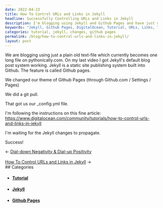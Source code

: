 ```yaml
---
date: 2022-04-23
title: How To Control URLs and Links in Jekyll
headline: Successfully Controlling URLs and Links in Jekyll
description: I'm blogging using Jekyll and Github Pages and have just made some changes to the theme. I'm now following a DigitalOcean tutorial to control URLs and links in Jekyll - hoping for successful changes to propagate soon! Read my blog post to find out how I did it.
keywords: "Jekyll, Github Pages, DigitalOcean, Tutorial, URLs, Links, Theme, Changes, Propagate, Pythonically.com, Default Blog Post System, `_config.yml`, Git Pull"
categories: tutorial, jekyll, changes, github pages
permalink: /blog/how-to-control-urls-and-links-in-jekyll/
layout: post
---
```



We are blogging using just a plain old text-file which currently becomes one
long file on pythonically.com. On my last video I got Jekyll's default blog
post system working. Jekyll is a static site publishing system built into
Github. The feature is called Github pages.

We changed our theme of Github Pages (through Github.com / Settings / Pages)

We did a git pull.

That got us our \_config.yml file.

I'm following the instructions on this fine article:
https://www.digitalocean.com/community/tutorials/how-to-control-urls-and-links-in-jekyll

I'm waiting for the Jekyll changes to propagate.

Success!


<div class="arrow-links"><div class="post-nav-prev"><span class="arrow">&larr;&nbsp;</span><a href="/blog/dial-down-negativity-dial-up-positivity/">Dial-down Negativity & Dial-up Positivity</a></div> &nbsp; <div class="post-nav-next"><a href="/blog/how-to-control-urls-and-links-in-jekyll/">How To Control URLs and Links in Jekyll</a><span class="arrow">&nbsp;&rarr;</span></div></div>
## Categories

<ul>
<li><h4><a href='/tutorial/'>Tutorial</a></h4></li>
<li><h4><a href='/jekyll/'>Jekyll</a></h4></li>
<li><h4><a href='/github-pages/'>Github Pages</a></h4></li></ul>